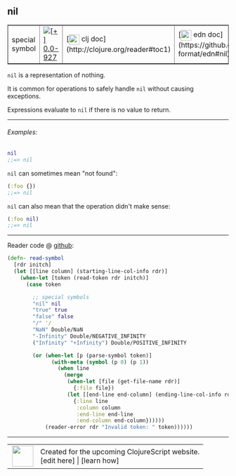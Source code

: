 ## nil



 <table border="1">
<tr>
<td>special symbol</td>
<td><a href="https://github.com/cljsinfo/cljs-api-docs/tree/0.0-927"><img valign="middle" alt="[+] 0.0-927" title="Added in 0.0-927" src="https://img.shields.io/badge/+-0.0--927-lightgrey.svg"></a> </td>
<td>
[<img height="24px" valign="middle" src="http://i.imgur.com/1GjPKvB.png"> clj doc](http://clojure.org/reader#toc1)
</td>
<td>
[<img height="24px" valign="middle" src="http://i.imgur.com/I8uNXHv.png"> edn doc](https://github.com/edn-format/edn#nil)
</td>
</tr>
</table>



`nil` is a representation of nothing.

It is common for operations to safely handle `nil` without
causing exceptions.

Expressions evaluate to `nil` if there is no value to return.



---

###### Examples:

```clj
nil
;;=> nil
```

`nil` can sometimes mean "not found":

```clj
(:foo {})
;;=> nil
```

`nil` can also mean that the operation didn't make sense:

```clj
(:foo nil)
;;=> nil
```



---






Reader code @ [github](https://github.com/clojure/tools.reader/blob/tools.reader-0.9.0/src/main/clojure/clojure/tools/reader.clj#L294-L320):

```clj
(defn- read-symbol
  [rdr initch]
  (let [[line column] (starting-line-col-info rdr)]
    (when-let [token (read-token rdr initch)]
      (case token

        ;; special symbols
        "nil" nil
        "true" true
        "false" false
        "/" '/
        "NaN" Double/NaN
        "-Infinity" Double/NEGATIVE_INFINITY
        ("Infinity" "+Infinity") Double/POSITIVE_INFINITY

        (or (when-let [p (parse-symbol token)]
              (with-meta (symbol (p 0) (p 1))
                (when line
                  (merge
                   (when-let [file (get-file-name rdr)]
                     {:file file})
                   (let [[end-line end-column] (ending-line-col-info rdr)]
                     {:line line
                      :column column
                      :end-line end-line
                      :end-column end-column})))))
            (reader-error rdr "Invalid token: " token))))))
```

<!--
Repo - tag - source tree - lines:

 <pre>
tools.reader @ tools.reader-0.9.0
└── src
    └── main
        └── clojure
            └── clojure
                └── tools
                    └── <ins>[reader.clj:294-320](https://github.com/clojure/tools.reader/blob/tools.reader-0.9.0/src/main/clojure/clojure/tools/reader.clj#L294-L320)</ins>
</pre>
-->

---



 <table>
<tr><td>
<img valign="middle" align="right" width="48px" src="http://i.imgur.com/Hi20huC.png">
</td><td>
Created for the upcoming ClojureScript website.<br>
[edit here] | [learn how]
</td></tr></table>

[edit here]:https://github.com/cljsinfo/cljs-api-docs/blob/master/cljsdoc/syntax/nil.cljsdoc
[learn how]:https://github.com/cljsinfo/cljs-api-docs/wiki/cljsdoc-files

<!--

This information was too distracting to show to readers, but I'll leave it
commented here since it is helpful to:

- pretty-print the data used to generate this document
- and show how to retrieve that data



The API data for this symbol:

```clj
{:description "`nil` is a representation of nothing.\n\nIt is common for operations to safely handle `nil` without\ncausing exceptions.\n\nExpressions evaluate to `nil` if there is no value to return.",
 :ns "syntax",
 :name "nil",
 :history [["+" "0.0-927"]],
 :type "special symbol",
 :full-name-encode "syntax/nil",
 :extra-sources [{:code "(defn- read-symbol\n  [rdr initch]\n  (let [[line column] (starting-line-col-info rdr)]\n    (when-let [token (read-token rdr initch)]\n      (case token\n\n        ;; special symbols\n        \"nil\" nil\n        \"true\" true\n        \"false\" false\n        \"/\" '/\n        \"NaN\" Double/NaN\n        \"-Infinity\" Double/NEGATIVE_INFINITY\n        (\"Infinity\" \"+Infinity\") Double/POSITIVE_INFINITY\n\n        (or (when-let [p (parse-symbol token)]\n              (with-meta (symbol (p 0) (p 1))\n                (when line\n                  (merge\n                   (when-let [file (get-file-name rdr)]\n                     {:file file})\n                   (let [[end-line end-column] (ending-line-col-info rdr)]\n                     {:line line\n                      :column column\n                      :end-line end-line\n                      :end-column end-column})))))\n            (reader-error rdr \"Invalid token: \" token))))))",
                  :title "Reader code",
                  :repo "tools.reader",
                  :tag "tools.reader-0.9.0",
                  :filename "src/main/clojure/clojure/tools/reader.clj",
                  :lines [294 320]}],
 :examples [{:id "17b92a",
             :content "```clj\nnil\n;;=> nil\n```\n\n`nil` can sometimes mean \"not found\":\n\n```clj\n(:foo {})\n;;=> nil\n```\n\n`nil` can also mean that the operation didn't make sense:\n\n```clj\n(:foo nil)\n;;=> nil\n```"}],
 :edn-doc "https://github.com/edn-format/edn#nil",
 :full-name "syntax/nil",
 :display "nil",
 :clj-doc "http://clojure.org/reader#toc1"}

```

Retrieve the API data for this symbol:

```clj
;; from Clojure REPL
(require '[clojure.edn :as edn])
(-> (slurp "https://raw.githubusercontent.com/cljsinfo/cljs-api-docs/catalog/cljs-api.edn")
    (edn/read-string)
    (get-in [:symbols "syntax/nil"]))
```

-->
